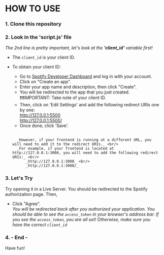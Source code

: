 # HOW TO USE
### 1. Clone this repository

### 2. Look in the 'script.js' file
_The 2nd line is pretty important, let's look at the ***'client_id'*** variable first!_
- The `client_id` is your client ID. 
- To obtain your client ID: 
    - Go to [Spotify Developer Dashboard](https://developer.spotify.com/dashboard/) and log in with your account.
    - Click on "Create an app".
    - Enter your app name and description, then click "Create".
    - You will be redirected to the app that you just created. <br/>
    ❗️❗️❗️IMPORTANT: Take note of your client ID.
    - Then, click on 'Edit Settings' and add the following redirect URIs one by one: <br/>
        http://127.0.0.1:5500 <br/>
        http://127.0.0.1:5500/
    - Once done, click 'Save'.
    <br/>

        _However, if your frontend is running at a different URL, you will need to add it to the redirect URIs._ <br/>
        _For example, if your frontend is located at http://127.0.0.1:3000, you will need to add the following redirect URIs:_ <br/>
            _http://127.0.0.1:3000_ <br/>
            _http://127.0.0.1:3000/_
        
### 3. Let's Try
Try opening it in a Live Server. You should be redirected to the Spotify authorization page. Then, <br/>
- Click "Agree". <br/>
_You will be redirected back after you authorized your application._
_You should be able to see the `access_token` in your browser's address bar._
_If you see the `access_token`, you are all set! Otherwise, make sure you have the correct `client_id`_

### 4. - End -
Have fun!